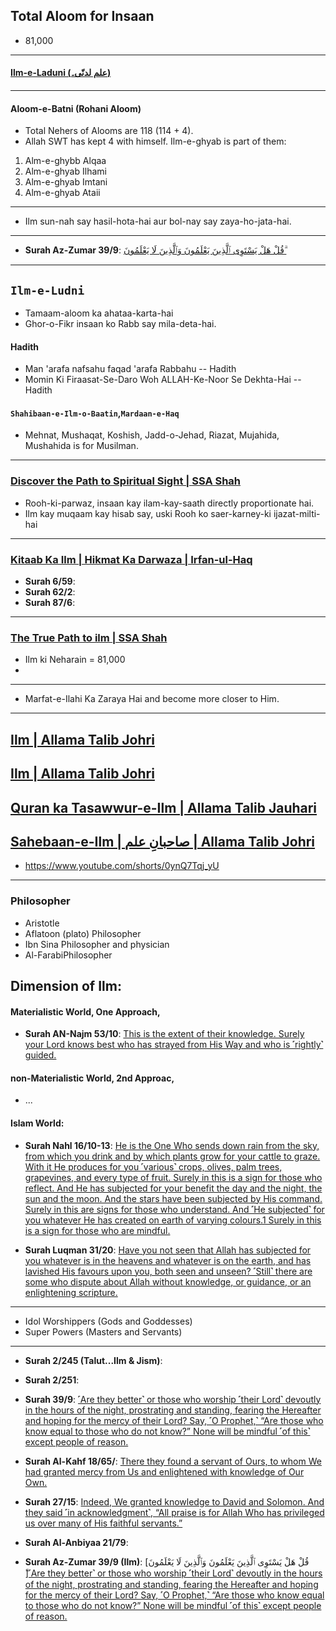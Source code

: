 ## Total Aloom for Insaan
* 81,000

***

#### [Ilm-e-Laduni (علم لدنّی۔)](https://www.youtube.com/watch?v=3E_W2NPqdys)

***

#### Aloom-e-Batni (Rohani Aloom) 
* Total Nehers of Alooms are 118 (114 + 4).
* Allah SWT has kept 4 with himself. Ilm-e-ghyab is part of them:
1. Alm-e-ghybb Alqaa
2. Alm-e-ghyab Ilhami
3. Alm-e-ghyab Imtani
4. Alm-e-ghyab Ataii
  
***

* Ilm sun-nah say hasil-hota-hai aur bol-nay say zaya-ho-jata-hai.

***

* __Surah Az-Zumar 39/9__: [قُلْ هَلْ يَسْتَوِى ٱلَّذِينَ يَعْلَمُونَ وَٱلَّذِينَ لَا يَعْلَمُونَ ۗ](https://quran.com/39/9)


***

## `Ilm-e-Ludni`
* Tamaam-aloom ka ahataa-karta-hai
* Ghor-o-Fikr insaan ko Rabb say mila-deta-hai.

#### Hadith
* Man 'arafa nafsahu faqad 'arafa Rabbahu -- Hadith
* Momin Ki Firaasat-Se-Daro Woh ALLAH-Ke-Noor Se Dekhta-Hai -- Hadith
   
#### `Shahibaan-e-Ilm-o-Baatin`,`Mardaan-e-Haq`
* Mehnat, Mushaqat, Koshish, Jadd-o-Jehad, Riazat, Mujahida, Mushahida is for Musilman.

***

### [Discover the Path to Spiritual Sight | SSA Shah](https://www.youtube.com/watch?v=_SuWE_YLboo)
* Rooh-ki-parwaz, insaan kay ilam-kay-saath directly proportionate hai.
* Ilm kay muqaam kay hisab say, uski Rooh ko saer-karney-ki ijazat-milti-hai

***

### [Kitaab Ka Ilm | Hikmat Ka Darwaza | Irfan-ul-Haq](https://www.youtube.com/watch?v=dQNHBEvQgps)

* __Surah 6/59__: [](https://quranwbw.com/6/59-60)
* __Surah 62/2__: [](https://quranwbw.com/62/2)
* __Surah 87/6__: [](https://quranwbw.com/87/6)

***

### [The True Path to ilm | SSA Shah](https://www.youtube.com/watch?v=8rawRMsJJGI)
* Ilm ki Neharain = 81,000
* 

***

* Marfat-e-Ilahi Ka Zaraya Hai and become more closer to Him.

***

## [Ilm | Allama Talib Johri](https://www.youtube.com/shorts/WCtSZUH_X_U)
## [Ilm | Allama Talib Johri‬](https://www.youtube.com/watch?v=RlI7hhcuh5w)
## [Quran ka Tasawwur-e-Ilm | Allama Talib Jauhari](https://www.youtube.com/watch?v=GzXKf28EShE)
## [Sahebaan-e-Ilm | صاحبانِ علم | Allama Talib Johri](https://www.youtube.com/watch?v=Gwi1zR6m3UM)
* https://www.youtube.com/shorts/0ynQ7Tqj_yU

***

### Philosopher
* Aristotle
* Aflatoon (plato) Philosopher
* Ibn Sina Philosopher and physician
* Al-FarabiPhilosopher

## Dimension of Ilm:

#### Materialistic World, One Approach, 
* __Surah AN-Najm 53/10__: [This is the extent of their knowledge. Surely your Lord knows best who has strayed from His Way and who is ˹rightly˺ guided.](https://quranwbw.com/53/30)
#### non-Materialistic World, 2nd Approac,
* ...
#### Islam World:
* __Surah Nahl 16/10-13__: [He is the One Who sends down rain from the sky, from which you drink and by which plants grow for your cattle to graze. With it He produces for you ˹various˺ crops, olives, palm trees, grapevines, and every type of fruit. Surely in this is a sign for those who reflect. And He has subjected for your benefit the day and the night, the sun and the moon. And the stars have been subjected by His command. Surely in this are signs for those who understand. And ˹He subjected˺ for you whatever He has created on earth of varying colours.1 Surely in this is a sign for those who are mindful.](https://quranwbw.com/16/10-11)

* __Surah Luqman 31/20__: [Have you not seen that Allah has subjected for you whatever is in the heavens and whatever is on the earth, and has lavished His favours upon you, both seen and unseen? ˹Still˺ there are some who dispute about Allah without knowledge, or guidance, or an enlightening scripture.
](https://quranwbw.com/31/20)

***

* Idol Worshippers (Gods and Goddesses)
* Super Powers (Masters and Servants)

*** 

* __Surah 2/245 (Talut...Ilm & Jism)__:[](https://quran.com/2/247)
* __Surah 2/251__: [](https://quranwbw.com/2/251)

* __Surah 39/9__: [˹Are they better˺ or those who worship ˹their Lord˺ devoutly in the hours of the night, prostrating and standing, fearing the Hereafter and hoping for the mercy of their Lord? Say, ˹O Prophet,˺ “Are those who know equal to those who do not know?” None will be mindful ˹of this˺ except people of reason.]()

* __Surah Al-Kahf 18/65/__: [There they found a servant of Ours, to whom We had granted mercy from Us and enlightened with knowledge of Our Own.](quran.com/18/65)

* __Surah 27/15__: [Indeed, We granted knowledge to David and Solomon. And they said ˹in acknowledgment˺, “All praise is for Allah Who has privileged us over many of His faithful servants.”](https://quran.com/27/15)

* __Surah Al-Anbiyaa 21/79__: [](https://quranwbw.com/21/79)

* __Surah Az-Zumar 39/9 (Ilm)__: [قُلْ هَلْ يَسْتَوِى ٱلَّذِينَ يَعْلَمُونَ وَٱلَّذِينَ لَا يَعْلَمُونَ ۗ][˹Are they better˺ or those who worship ˹their Lord˺ devoutly in the hours of the night, prostrating and standing, fearing the Hereafter and hoping for the mercy of their Lord? Say, ˹O Prophet,˺ “Are those who know equal to those who do not know?” None will be mindful ˹of this˺ except people of reason.](https://quranwbw.com/39/9)
